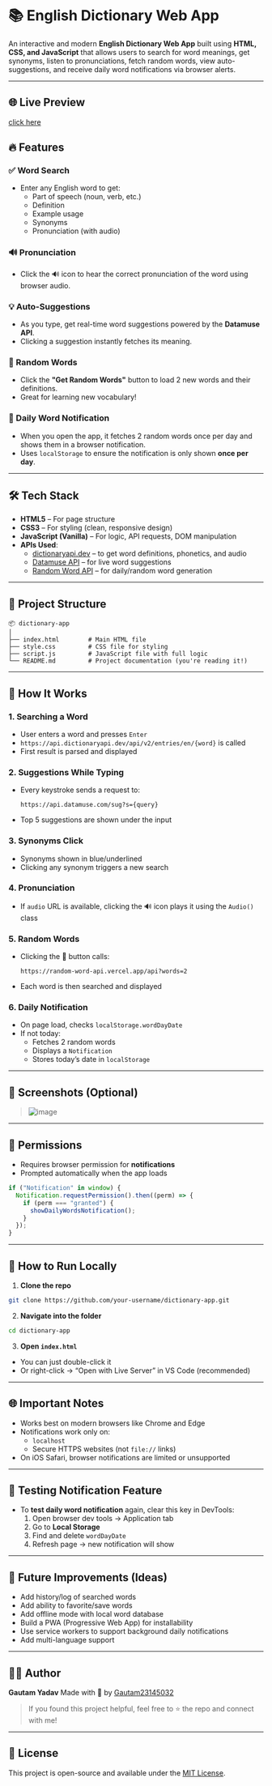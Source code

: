 # 📚 English Dictionary Web App

An interactive and modern **English Dictionary Web App** built using **HTML, CSS, and JavaScript** that allows users to search for word meanings, get synonyms, listen to pronunciations, fetch random words, view auto-suggestions, and receive daily word notifications via browser alerts.

---
## 🌐 Live Preview

[click here](https://gautam23145032.github.io/EnglishDictionary/)  

## 🔥 Features

### ✅ Word Search
- Enter any English word to get:
  - Part of speech (noun, verb, etc.)
  - Definition
  - Example usage
  - Synonyms
  - Pronunciation (with audio)

### 🔊 Pronunciation
- Click the 🔊 icon to hear the correct pronunciation of the word using browser audio.

### 💡 Auto-Suggestions
- As you type, get real-time word suggestions powered by the **Datamuse API**.
- Clicking a suggestion instantly fetches its meaning.

### 🎲 Random Words
- Click the **"Get Random Words"** button to load 2 new words and their definitions.
- Great for learning new vocabulary!

### 🔔 Daily Word Notification
- When you open the app, it fetches 2 random words once per day and shows them in a browser notification.
- Uses `localStorage` to ensure the notification is only shown **once per day**.

---

## 🛠️ Tech Stack

- **HTML5** – For page structure
- **CSS3** – For styling (clean, responsive design)
- **JavaScript (Vanilla)** – For logic, API requests, DOM manipulation
- **APIs Used**:
  - [dictionaryapi.dev](https://dictionaryapi.dev/) – to get word definitions, phonetics, and audio
  - [Datamuse API](https://www.datamuse.com/api/) – for live word suggestions
  - [Random Word API](https://random-word-api.vercel.app/) – for daily/random word generation

---

## 📁 Project Structure

```
📦 dictionary-app
│
├── index.html        # Main HTML file
├── style.css         # CSS file for styling
├── script.js         # JavaScript file with full logic
└── README.md         # Project documentation (you're reading it!)
```

---

## 🧠 How It Works

### 1. Searching a Word
- User enters a word and presses `Enter`
- `https://api.dictionaryapi.dev/api/v2/entries/en/{word}` is called
- First result is parsed and displayed

### 2. Suggestions While Typing
- Every keystroke sends a request to:
  ```
  https://api.datamuse.com/sug?s={query}
  ```
- Top 5 suggestions are shown under the input

### 3. Synonyms Click
- Synonyms shown in blue/underlined
- Clicking any synonym triggers a new search

### 4. Pronunciation
- If `audio` URL is available, clicking the 🔊 icon plays it using the `Audio()` class

### 5. Random Words
- Clicking the 🎲 button calls:
  ```
  https://random-word-api.vercel.app/api?words=2
  ```
- Each word is then searched and displayed

### 6. Daily Notification
- On page load, checks `localStorage.wordDayDate`
- If not today:
  - Fetches 2 random words
  - Displays a `Notification`
  - Stores today’s date in `localStorage`

---

## 📸 Screenshots (Optional)
> ![image](https://github.com/user-attachments/assets/f89a0998-55aa-44d5-9f2a-03cfd341c32a)


---

## 🔐 Permissions

- Requires browser permission for **notifications**
- Prompted automatically when the app loads

```js
if ("Notification" in window) {
  Notification.requestPermission().then((perm) => {
    if (perm === "granted") {
      showDailyWordsNotification();
    }
  });
}
```

---

## 🚀 How to Run Locally

1. **Clone the repo**
```bash
git clone https://github.com/your-username/dictionary-app.git
```

2. **Navigate into the folder**
```bash
cd dictionary-app
```

3. **Open `index.html`**
- You can just double-click it
- Or right-click → “Open with Live Server” in VS Code (recommended)

---

## 🌐 Important Notes

- Works best on modern browsers like Chrome and Edge
- Notifications work only on:
  - `localhost`
  - Secure HTTPS websites (not `file://` links)
- On iOS Safari, browser notifications are limited or unsupported

---

## 🧪 Testing Notification Feature

- To **test daily word notification** again, clear this key in DevTools:
  1. Open browser dev tools → Application tab
  2. Go to **Local Storage**
  3. Find and delete `wordDayDate`
  4. Refresh page → new notification will show

---

## 🧰 Future Improvements (Ideas)

- Add history/log of searched words
- Add ability to favorite/save words
- Add offline mode with local word database
- Build a PWA (Progressive Web App) for installability
- Use service workers to support background daily notifications
- Add multi-language support

---

## 👨‍💻 Author

**Gautam Yadav**
Made with 💙 by [Gautam23145032](https://github.com/Gautam23145032)

> If you found this project helpful, feel free to ⭐️ the repo and connect with me!

---

## 📃 License

This project is open-source and available under the [MIT License](LICENSE).

